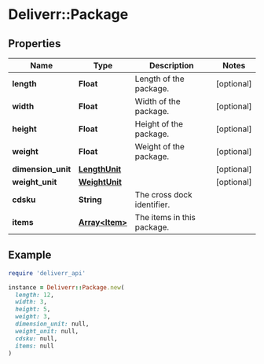 # Deliverr::Package

## Properties

| Name | Type | Description | Notes |
| ---- | ---- | ----------- | ----- |
| **length** | **Float** | Length of the package. | [optional] |
| **width** | **Float** | Width of the package. | [optional] |
| **height** | **Float** | Height of the package. | [optional] |
| **weight** | **Float** | Weight of the package. | [optional] |
| **dimension_unit** | [**LengthUnit**](LengthUnit.md) |  | [optional] |
| **weight_unit** | [**WeightUnit**](WeightUnit.md) |  | [optional] |
| **cdsku** | **String** | The cross dock identifier. |  |
| **items** | [**Array&lt;Item&gt;**](Item.md) | The items in this package. |  |

## Example

```ruby
require 'deliverr_api'

instance = Deliverr::Package.new(
  length: 12,
  width: 3,
  height: 5,
  weight: 3,
  dimension_unit: null,
  weight_unit: null,
  cdsku: null,
  items: null
)
```

